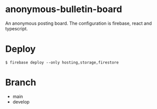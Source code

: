 # anonymous-bulletin-board

An anonymous posting board. The configuration is firebase, react and typescript.

# Deploy

```shell
$ firebase deploy --only hosting,storage,firestore
```

# Branch

- main
- develop
